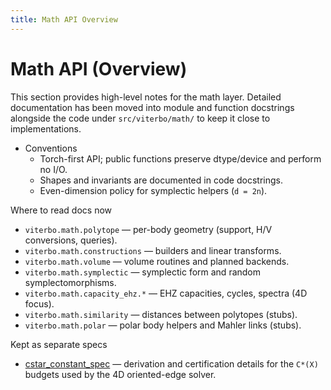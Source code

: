 ```yaml
---
title: Math API Overview
---
```


# Math API (Overview)

This section provides high-level notes for the math layer. Detailed
documentation has been moved into module and function docstrings alongside the
code under `src/viterbo/math/` to keep it close to implementations.

- Conventions
  - Torch-first API; public functions preserve dtype/device and perform no I/O.
  - Shapes and invariants are documented in code docstrings.
  - Even-dimension policy for symplectic helpers (`d = 2n`).

Where to read docs now
- `viterbo.math.polytope` — per-body geometry (support, H/V conversions, queries).
- `viterbo.math.constructions` — builders and linear transforms.
- `viterbo.math.volume` — volume routines and planned backends.
- `viterbo.math.symplectic` — symplectic form and random symplectomorphisms.
- `viterbo.math.capacity_ehz.*` — EHZ capacities, cycles, spectra (4D focus).
- `viterbo.math.similarity` — distances between polytopes (stubs).
- `viterbo.math.polar` — polar body helpers and Mahler links (stubs).

Kept as separate specs
- [cstar_constant_spec](cstar_constant_spec.md) — derivation and certification
  details for the `C*(X)` budgets used by the 4D oriented-edge solver.

